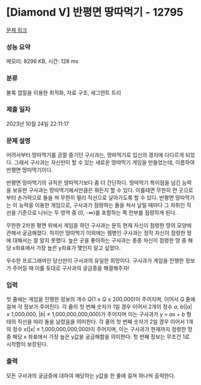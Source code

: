 # [Diamond V] 반평면 땅따먹기 - 12795 

[문제 링크](https://www.acmicpc.net/problem/12795) 

### 성능 요약

메모리: 8296 KB, 시간: 128 ms

### 분류

볼록 껍질을 이용한 최적화, 자료 구조, 세그먼트 트리

### 제출 일자

2023년 10월 24일 22:11:17

### 문제 설명

<p>어려서부터 땅따먹기를 곧잘 즐기던 구사과는, 땅따먹기로 입신의 경지에 다다르게 되었다. 그래서 구사과는 자신만이 할 수 있는 새로운 땅따먹기 게임을 만들었는데, 이름하여 반평면 땅따먹기이다.</p>

<p>반평면 땅따먹기의 규칙은 땅따먹기보다 좀 더 간단하다. 땅따먹기 특이점을 넘긴 능력을 보유한 구사과는 땅따먹기에서만큼은 뭐든지 할 수 있다. 이를테면 무한히 먼 곳으로부터 손가락으로 돌을 쳐 무한히 멀리 직선으로 날아가도록 할 수 있다. 반평면 땅따먹기는 이 능력을 이용한 게임으로, 구사과가 점령하는 돌을 쳐서 날릴 때마다 그 자취인 직선을 기준으로 나뉘는 두 영역 중 (0, -∞)를 포함하는 쪽 전부를 점령하게 된다.</p>

<p>무한한 2차원 평면 위에서 게임을 하던 구사과는 문득 현재 자신이 점령한 땅의 모양에 관해서 궁금해졌다. 하지만 땅따먹기 이외에는 젬병인 구사과는 정작 자신이 점령한 땅에 대해서는 잘 알지 못했다. 높은 곳을 좋아하는 구사과는 종종 자신이 점령한 땅 중 해당 x좌표에서 가장 높은 y좌표가 몇인지 알고 싶었다.</p>

<p>우수한 프로그래머인 당신만이 구사과의 유일한 희망이다. 구사과가 게임을 진행한 정보가 주어질 때 이를 토대로 구사과의 궁금증을 해결해주자!</p>

### 입력 

 <p>첫 줄에는 게임을 진행한 정보의 개수 <em>Q</em>(1 ≤ <em>Q</em> ≤ 200,000)이 주어지며, 이어서 <em>Q</em> 줄에 걸쳐 각 정보가 주어진다. 각 줄의 첫 번째 숫자가 1일 경우 이어서 2개의 정수 <em>a</em>, <em>b</em>(|<em>a</em>| ≤ 1,000,000, |<em>b</em>| ≤ 1,000,000,000,000)가 주어지며 이는 구사과가 y = <em>a</em>x + <em>b</em> 형태의 직선을 따라 돌을 날렸음을 의미한다. 각 줄의 첫 번째 숫자가 2일 경우 이어서 1개의 정수 <em>x</em>(|<em>x</em>| ≤ 1,000,000,000,000)이 주어지며, 이는 구사과가 현재까지 점령한 땅 중 해당 x 좌표에서 가장 높은 y값을 궁금해함을 의미한다. 첫 번째 정보는 무조건 1로 시작함이 보장된다.</p>

### 출력 

 <p>모든 구사과의 궁금증에 대하여 해당하는 y값을 한 줄에 걸쳐 하나씩 출력한다.</p>

